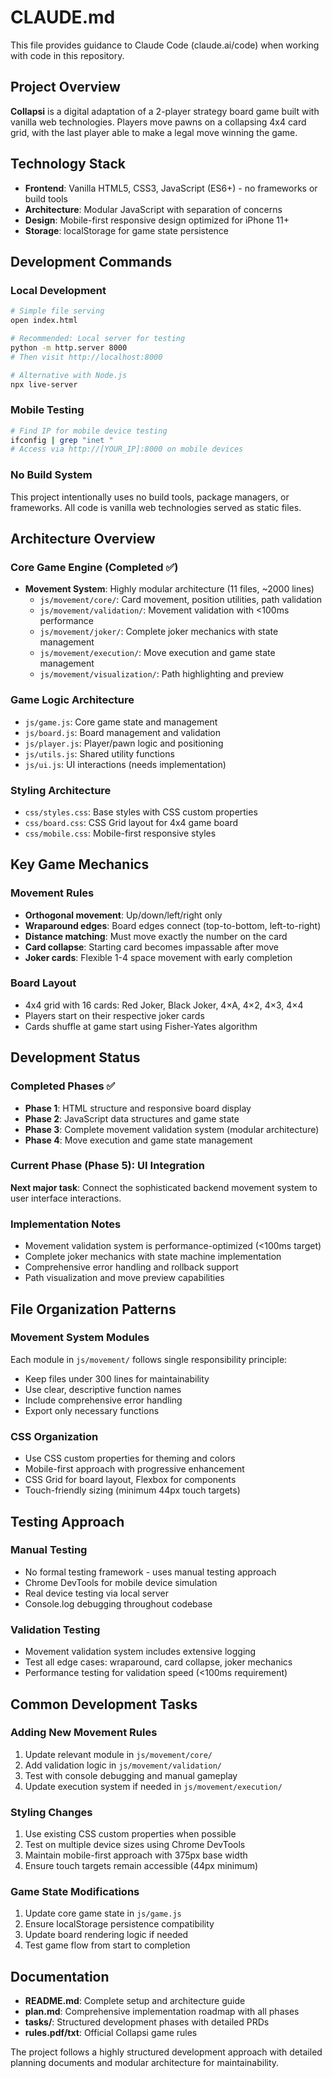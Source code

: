 # CLAUDE.md

This file provides guidance to Claude Code (claude.ai/code) when working with code in this repository.

## Project Overview

**Collapsi** is a digital adaptation of a 2-player strategy board game built with vanilla web technologies. Players move pawns on a collapsing 4x4 card grid, with the last player able to make a legal move winning the game.

## Technology Stack

- **Frontend**: Vanilla HTML5, CSS3, JavaScript (ES6+) - no frameworks or build tools
- **Architecture**: Modular JavaScript with separation of concerns
- **Design**: Mobile-first responsive design optimized for iPhone 11+
- **Storage**: localStorage for game state persistence

## Development Commands

### Local Development
```bash
# Simple file serving
open index.html

# Recommended: Local server for testing
python -m http.server 8000
# Then visit http://localhost:8000

# Alternative with Node.js
npx live-server
```

### Mobile Testing
```bash
# Find IP for mobile device testing
ifconfig | grep "inet "
# Access via http://[YOUR_IP]:8000 on mobile devices
```

### No Build System
This project intentionally uses no build tools, package managers, or frameworks. All code is vanilla web technologies served as static files.

## Architecture Overview

### Core Game Engine (Completed ✅)
- **Movement System**: Highly modular architecture (11 files, ~2000 lines)
  - `js/movement/core/`: Card movement, position utilities, path validation
  - `js/movement/validation/`: Movement validation with <100ms performance
  - `js/movement/joker/`: Complete joker mechanics with state management
  - `js/movement/execution/`: Move execution and game state management
  - `js/movement/visualization/`: Path highlighting and preview

### Game Logic Architecture
- `js/game.js`: Core game state and management
- `js/board.js`: Board management and validation  
- `js/player.js`: Player/pawn logic and positioning
- `js/utils.js`: Shared utility functions
- `js/ui.js`: UI interactions (needs implementation)

### Styling Architecture
- `css/styles.css`: Base styles with CSS custom properties
- `css/board.css`: CSS Grid layout for 4x4 game board
- `css/mobile.css`: Mobile-first responsive styles

## Key Game Mechanics

### Movement Rules
- **Orthogonal movement**: Up/down/left/right only
- **Wraparound edges**: Board edges connect (top-to-bottom, left-to-right)
- **Distance matching**: Must move exactly the number on the card
- **Card collapse**: Starting card becomes impassable after move
- **Joker cards**: Flexible 1-4 space movement with early completion

### Board Layout
- 4x4 grid with 16 cards: Red Joker, Black Joker, 4×A, 4×2, 4×3, 4×4
- Players start on their respective joker cards
- Cards shuffle at game start using Fisher-Yates algorithm

## Development Status

### Completed Phases ✅
- **Phase 1**: HTML structure and responsive board display
- **Phase 2**: JavaScript data structures and game state
- **Phase 3**: Complete movement validation system (modular architecture)
- **Phase 4**: Move execution and game state management

### Current Phase (Phase 5): UI Integration
**Next major task**: Connect the sophisticated backend movement system to user interface interactions.

### Implementation Notes
- Movement validation system is performance-optimized (<100ms target)
- Complete joker mechanics with state machine implementation
- Comprehensive error handling and rollback support
- Path visualization and move preview capabilities

## File Organization Patterns

### Movement System Modules
Each module in `js/movement/` follows single responsibility principle:
- Keep files under 300 lines for maintainability
- Use clear, descriptive function names
- Include comprehensive error handling
- Export only necessary functions

### CSS Organization
- Use CSS custom properties for theming and colors
- Mobile-first approach with progressive enhancement
- CSS Grid for board layout, Flexbox for components
- Touch-friendly sizing (minimum 44px touch targets)

## Testing Approach

### Manual Testing
- No formal testing framework - uses manual testing approach
- Chrome DevTools for mobile device simulation
- Real device testing via local server
- Console.log debugging throughout codebase

### Validation Testing
- Movement validation system includes extensive logging
- Test all edge cases: wraparound, card collapse, joker mechanics
- Performance testing for validation speed (<100ms requirement)

## Common Development Tasks

### Adding New Movement Rules
1. Update relevant module in `js/movement/core/`
2. Add validation logic in `js/movement/validation/`
3. Test with console debugging and manual gameplay
4. Update execution system if needed in `js/movement/execution/`

### Styling Changes
1. Use existing CSS custom properties when possible
2. Test on multiple device sizes using Chrome DevTools
3. Maintain mobile-first approach with 375px base width
4. Ensure touch targets remain accessible (44px minimum)

### Game State Modifications
1. Update core game state in `js/game.js`
2. Ensure localStorage persistence compatibility
3. Update board rendering logic if needed
4. Test game flow from start to completion

## Documentation

- **README.md**: Complete setup and architecture guide
- **plan.md**: Comprehensive implementation roadmap with all phases
- **tasks/**: Structured development phases with detailed PRDs
- **rules.pdf/txt**: Official Collapsi game rules

The project follows a highly structured development approach with detailed planning documents and modular architecture for maintainability.